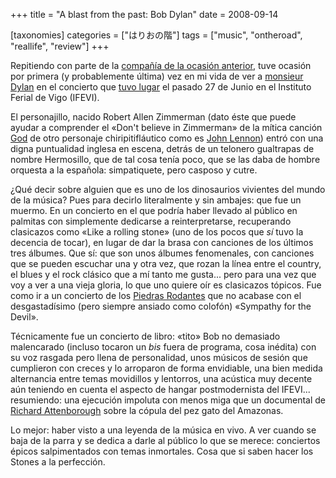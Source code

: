 +++
title = "A blast from the past: Bob Dylan"
date = 2008-09-14

[taxonomies]
categories = ["はりおの階"]
tags = ["music", "ontheroad", "reallife", "review"]
+++

Repitiendo con parte de la [compañía de la ocasión
anterior](a-blast-from-the-past-juliette-the-licks.html),
tuve ocasión por primera (y probablemente última) vez en mi vida de ver
a [monsieur Dylan](http://es.wikipedia.org/wiki/Bob_Dylan) en el
concierto que [tuvo lugar](http://www.last.fm/event/579283) el pasado 27
de Junio en el Instituto Ferial de Vigo (IFEVI).

El personajillo, nacido Robert Allen Zimmerman (dato éste que puede
ayudar a comprender el «Don't believe in Zimmerman» de la mítica canción
[God](http://www.lyrics007.com/John%20Lennon%20Lyrics/God%20Lyrics.html)
de otro personaje chiripitifláutico como es [John
Lennon](http://es.wikipedia.org/wiki/John_lennon)) entró con una digna
puntualidad inglesa en escena, detrás de un telonero gualtrapas de
nombre Hermosillo, que de tal cosa tenía poco, que se las daba de hombre
orquesta a la española: simpatiquete, pero casposo y cutre.

¿Qué decir sobre alguien que es uno de los dinosaurios vivientes del
mundo de la música? Pues para decirlo literalmente y sin ambajes: que
fue un muermo. En un concierto en el que podría haber llevado al público
en palmitas con simplemente dedicarse a reinterpretarse, recuperando
clasicazos como «Like a rolling stone» (uno de los pocos que *sí* tuvo
la decencia de tocar), en lugar de dar la brasa con canciones de los
últimos tres álbumes. Que sí: que son unos álbumes fenomenales, con
canciones que se pueden escuchar una y otra vez, que rozan la línea
entre el country, el blues y el rock clásico que a mí tanto me gusta...
pero para una vez que voy a ver a una vieja gloria, lo que uno quiere
oír es clasicazos tópicos. Fue como ir a un concierto de los [Piedras
Rodantes](http://es.wikipedia.org/wiki/Rolling_stones) que no acabase
con el desgastadísimo (pero siempre ansiado como colofón) «Sympathy for
the Devil».

Técnicamente fue un concierto de libro: «tito» Bob no demasiado
malencarado (incluso tocaron un *bis* fuera de programa, cosa inédita)
con su voz rasgada pero llena de personalidad, unos músicos de sesión
que cumplieron con creces y lo arroparon de forma envidiable, una bien
medida alternancia entre temas movidillos y lentorros, una acústica muy
decente aún teniendo en cuenta el aspecto de hangar postmodernista del
IFEVI... resumiendo: una ejecución impoluta con menos miga que un
documental de [Richard
Attenborough](http://es.wikipedia.org/wiki/Richard_Attenborough) sobre
la cópula del pez gato del Amazonas.

Lo mejor: haber visto a una leyenda de la música en vivo. A ver cuando
se baja de la parra y se dedica a darle al público lo que se merece:
conciertos épicos salpimentados con temas inmortales. Cosa que si saben
hacer los Stones a la perfección.
